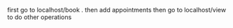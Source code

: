 first go to localhost/book . then add appointments then go to localhost/view to do other operations
